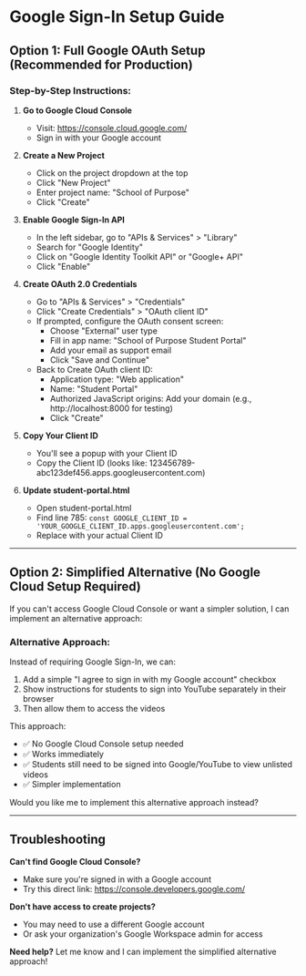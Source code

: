 # Google Sign-In Setup Guide

## Option 1: Full Google OAuth Setup (Recommended for Production)

### Step-by-Step Instructions:

1. **Go to Google Cloud Console**
   - Visit: https://console.cloud.google.com/
   - Sign in with your Google account

2. **Create a New Project**
   - Click on the project dropdown at the top
   - Click "New Project"
   - Enter project name: "School of Purpose"
   - Click "Create"

3. **Enable Google Sign-In API**
   - In the left sidebar, go to "APIs & Services" > "Library"
   - Search for "Google Identity"
   - Click on "Google Identity Toolkit API" or "Google+ API"
   - Click "Enable"

4. **Create OAuth 2.0 Credentials**
   - Go to "APIs & Services" > "Credentials"
   - Click "Create Credentials" > "OAuth client ID"
   - If prompted, configure the OAuth consent screen:
     - Choose "External" user type
     - Fill in app name: "School of Purpose Student Portal"
     - Add your email as support email
     - Click "Save and Continue"
   - Back to Create OAuth client ID:
     - Application type: "Web application"
     - Name: "Student Portal"
     - Authorized JavaScript origins: Add your domain (e.g., http://localhost:8000 for testing)
     - Click "Create"

5. **Copy Your Client ID**
   - You'll see a popup with your Client ID
   - Copy the Client ID (looks like: 123456789-abc123def456.apps.googleusercontent.com)

6. **Update student-portal.html**
   - Open student-portal.html
   - Find line 785: `const GOOGLE_CLIENT_ID = 'YOUR_GOOGLE_CLIENT_ID.apps.googleusercontent.com';`
   - Replace with your actual Client ID

---

## Option 2: Simplified Alternative (No Google Cloud Setup Required)

If you can't access Google Cloud Console or want a simpler solution, I can implement an alternative approach:

### Alternative Approach:
Instead of requiring Google Sign-In, we can:
1. Add a simple "I agree to sign in with my Google account" checkbox
2. Show instructions for students to sign into YouTube separately in their browser
3. Then allow them to access the videos

This approach:
- ✅ No Google Cloud Console setup needed
- ✅ Works immediately
- ✅ Students still need to be signed into Google/YouTube to view unlisted videos
- ✅ Simpler implementation

Would you like me to implement this alternative approach instead?

---

## Troubleshooting

**Can't find Google Cloud Console?**
- Make sure you're signed in with a Google account
- Try this direct link: https://console.developers.google.com/

**Don't have access to create projects?**
- You may need to use a different Google account
- Or ask your organization's Google Workspace admin for access

**Need help?**
Let me know and I can implement the simplified alternative approach!
